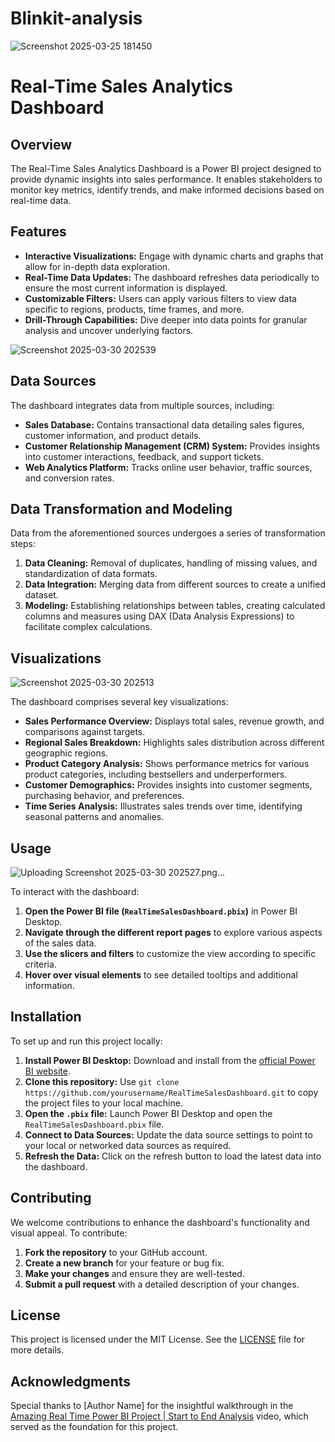 # Blinkit-analysis
![Screenshot 2025-03-25 181450](https://github.com/user-attachments/assets/dc753f26-908d-45e5-8426-d51746beaad1)

# Real-Time Sales Analytics Dashboard

## Overview

The Real-Time Sales Analytics Dashboard is a Power BI project designed to provide dynamic insights into sales performance. It enables stakeholders to monitor key metrics, identify trends, and make informed decisions based on real-time data.

## Features

- **Interactive Visualizations:** Engage with dynamic charts and graphs that allow for in-depth data exploration.
- **Real-Time Data Updates:** The dashboard refreshes data periodically to ensure the most current information is displayed.
- **Customizable Filters:** Users can apply various filters to view data specific to regions, products, time frames, and more.
- **Drill-Through Capabilities:** Dive deeper into data points for granular analysis and uncover underlying factors.


![Screenshot 2025-03-30 202539](https://github.com/user-attachments/assets/c183154d-128a-4b15-9706-4afd74821e43)

## Data Sources

The dashboard integrates data from multiple sources, including:

- **Sales Database:** Contains transactional data detailing sales figures, customer information, and product details.
- **Customer Relationship Management (CRM) System:** Provides insights into customer interactions, feedback, and support tickets.
- **Web Analytics Platform:** Tracks online user behavior, traffic sources, and conversion rates.

## Data Transformation and Modeling

Data from the aforementioned sources undergoes a series of transformation steps:

1. **Data Cleaning:** Removal of duplicates, handling of missing values, and standardization of data formats.
2. **Data Integration:** Merging data from different sources to create a unified dataset.
3. **Modeling:** Establishing relationships between tables, creating calculated columns and measures using DAX (Data Analysis Expressions) to facilitate complex calculations.

## Visualizations
![Screenshot 2025-03-30 202513](https://github.com/user-attachments/assets/2da505ea-3f06-4eeb-9e7b-818ce0d1a220)

The dashboard comprises several key visualizations:

- **Sales Performance Overview:** Displays total sales, revenue growth, and comparisons against targets.
- **Regional Sales Breakdown:** Highlights sales distribution across different geographic regions.
- **Product Category Analysis:** Shows performance metrics for various product categories, including bestsellers and underperformers.
- **Customer Demographics:** Provides insights into customer segments, purchasing behavior, and preferences.
- **Time Series Analysis:** Illustrates sales trends over time, identifying seasonal patterns and anomalies.

## Usage
![Uploading Screenshot 2025-03-30 202527.png…]()

To interact with the dashboard:

1. **Open the Power BI file (`RealTimeSalesDashboard.pbix`)** in Power BI Desktop.
2. **Navigate through the different report pages** to explore various aspects of the sales data.
3. **Use the slicers and filters** to customize the view according to specific criteria.
4. **Hover over visual elements** to see detailed tooltips and additional information.

## Installation

To set up and run this project locally:

1. **Install Power BI Desktop:** Download and install from the [official Power BI website](https://powerbi.microsoft.com/desktop/).
2. **Clone this repository:** Use `git clone https://github.com/yourusername/RealTimeSalesDashboard.git` to copy the project files to your local machine.
3. **Open the `.pbix` file:** Launch Power BI Desktop and open the `RealTimeSalesDashboard.pbix` file.
4. **Connect to Data Sources:** Update the data source settings to point to your local or networked data sources as required.
5. **Refresh the Data:** Click on the refresh button to load the latest data into the dashboard.

## Contributing

We welcome contributions to enhance the dashboard's functionality and visual appeal. To contribute:

1. **Fork the repository** to your GitHub account.
2. **Create a new branch** for your feature or bug fix.
3. **Make your changes** and ensure they are well-tested.
4. **Submit a pull request** with a detailed description of your changes.

## License

This project is licensed under the MIT License. See the [LICENSE](LICENSE) file for more details.

## Acknowledgments

Special thanks to [Author Name] for the insightful walkthrough in the [Amazing Real Time Power BI Project | Start to End Analysis](https://www.youtube.com/watch?v=mmxVCFceQgU) video, which served as the foundation for this project.

